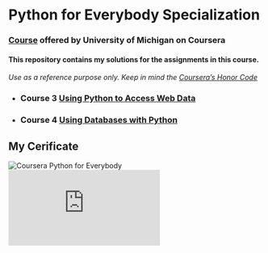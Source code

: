 # Python for Everybody Specialization
###  [Course](https://www.coursera.org/specializations/python) offered by University of Michigan on Coursera

#### This repository contains my solutions for the assignments in this course.
*Use as a reference purpose only. Keep in mind the [Coursera’s Honor Code](https://learner.coursera.help/hc/en-us/articles/209818863)*

* ### Course 3 [Using Python to Access Web Data](https://github.com/ABD-01/Python-for-Everybody/tree/master/Using-Python-to-Access-Web-Data)
* ### Course 4 [Using Databases with Python](https://github.com/ABD-01/Python-for-Everybody/tree/master/Using-Databases-with-Python)


## My Cerificate
![Coursera Python for Everybody](https://user-images.githubusercontent.com/63636498/86027038-d2329580-ba4d-11ea-8aaa-543cb491e232.jpg)
![Coursera Capstone Retrieving Processing and Visualizing Data with Python.pdf](https://github.com/ABD-01/Python-for-Everybody/files/4846553/Coursera.Capstone.Retrieving.Processing.and.Visualizing.Data.with.Python.pdf)

